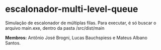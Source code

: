 # escalonador-multi-level-queue
Simulação de escalonador de múltiplas filas.
Para executar, é só buscar o arquivo main.exe, dentro da pasta /src/dist/main

<strong>Membros:</strong> Antônio José Brogni, Lucas Bauchspiess e Mateus Albano Santos.
